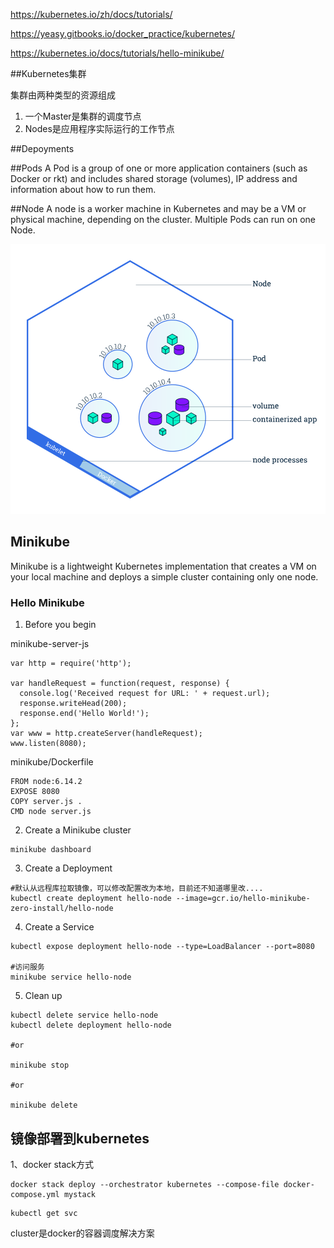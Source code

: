 https://kubernetes.io/zh/docs/tutorials/

https://yeasy.gitbooks.io/docker_practice/kubernetes/

https://kubernetes.io/docs/tutorials/hello-minikube/

##Kubernetes集群

集群由两种类型的资源组成

1. 一个Master是集群的调度节点
2. Nodes是应用程序实际运行的工作节点

##Depoyments

##Pods
A Pod is a group of one or more application containers (such as Docker or rkt) and includes shared storage (volumes), IP address and information about how to run them.

##Node
A node is a worker machine in Kubernetes and may be a VM or physical machine, depending on the cluster. Multiple Pods can run on one Node.

![Pods&Node](./module_03_nodes.svg)

## Minikube

Minikube is a lightweight Kubernetes implementation that creates a VM on your local machine and deploys a simple cluster containing only one node.

### Hello Minikube
1. Before you begin

minikube-server-js
```
var http = require('http');

var handleRequest = function(request, response) {
  console.log('Received request for URL: ' + request.url);
  response.writeHead(200);
  response.end('Hello World!');
};
var www = http.createServer(handleRequest);
www.listen(8080);
```

minikube/Dockerfile 
```
FROM node:6.14.2
EXPOSE 8080
COPY server.js .
CMD node server.js

```

2. Create a Minikube cluster

```
minikube dashboard
```

3. Create a Deployment

```
#默认从远程库拉取镜像，可以修改配置改为本地，目前还不知道哪里改....
kubectl create deployment hello-node --image=gcr.io/hello-minikube-zero-install/hello-node
```
4. Create a Service

```
kubectl expose deployment hello-node --type=LoadBalancer --port=8080

#访问服务
minikube service hello-node
```

5. Clean up
```
kubectl delete service hello-node
kubectl delete deployment hello-node

#or

minikube stop

#or 

minikube delete
```

## 镜像部署到kubernetes

1、docker stack方式

```
docker stack deploy --orchestrator kubernetes --compose-file docker-compose.yml mystack
```

```
kubectl get svc
```

cluster是docker的容器调度解决方案
